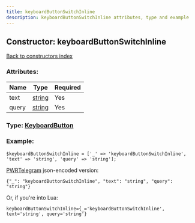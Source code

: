 ```yaml
---
title: keyboardButtonSwitchInline
description: keyboardButtonSwitchInline attributes, type and example
---
```

## Constructor: keyboardButtonSwitchInline  
[Back to constructors index](index.md)



### Attributes:

| Name     |    Type       | Required |
|----------|---------------|----------|
|text|[string](../types/string.md) | Yes|
|query|[string](../types/string.md) | Yes|



### Type: [KeyboardButton](../types/KeyboardButton.md)


### Example:

```
$keyboardButtonSwitchInline = ['_' => 'keyboardButtonSwitchInline', 'text' => 'string', 'query' => 'string'];
```  

[PWRTelegram](https://pwrtelegram.xyz) json-encoded version:

```
{"_": "keyboardButtonSwitchInline", "text": "string", "query": "string"}
```


Or, if you're into Lua:  


```
keyboardButtonSwitchInline={_='keyboardButtonSwitchInline', text='string', query='string'}

```


